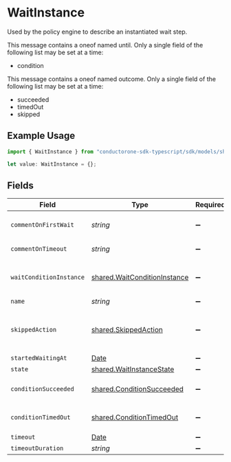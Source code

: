 # WaitInstance

Used by the policy engine to describe an instantiated wait step.

This message contains a oneof named until. Only a single field of the following list may be set at a time:
  - condition


This message contains a oneof named outcome. Only a single field of the following list may be set at a time:
  - succeeded
  - timedOut
  - skipped


## Example Usage

```typescript
import { WaitInstance } from "conductorone-sdk-typescript/sdk/models/shared";

let value: WaitInstance = {};
```

## Fields

| Field                                                                                         | Type                                                                                          | Required                                                                                      | Description                                                                                   |
| --------------------------------------------------------------------------------------------- | --------------------------------------------------------------------------------------------- | --------------------------------------------------------------------------------------------- | --------------------------------------------------------------------------------------------- |
| `commentOnFirstWait`                                                                          | *string*                                                                                      | :heavy_minus_sign:                                                                            | The comment to post on first failed check.                                                    |
| `commentOnTimeout`                                                                            | *string*                                                                                      | :heavy_minus_sign:                                                                            | The comment to post if we timeout.                                                            |
| `waitConditionInstance`                                                                       | [shared.WaitConditionInstance](../../../sdk/models/shared/waitconditioninstance.md)           | :heavy_minus_sign:                                                                            | Used by the policy engine to describe an instantiated condition to wait on.                   |
| `name`                                                                                        | *string*                                                                                      | :heavy_minus_sign:                                                                            | The name field.                                                                               |
| `skippedAction`                                                                               | [shared.SkippedAction](../../../sdk/models/shared/skippedaction.md)                           | :heavy_minus_sign:                                                                            | The SkippedAction object describes the outcome of a policy step that has been skipped.        |
| `startedWaitingAt`                                                                            | [Date](https://developer.mozilla.org/en-US/docs/Web/JavaScript/Reference/Global_Objects/Date) | :heavy_minus_sign:                                                                            | N/A                                                                                           |
| `state`                                                                                       | [shared.WaitInstanceState](../../../sdk/models/shared/waitinstancestate.md)                   | :heavy_minus_sign:                                                                            | The state field.                                                                              |
| `conditionSucceeded`                                                                          | [shared.ConditionSucceeded](../../../sdk/models/shared/conditionsucceeded.md)                 | :heavy_minus_sign:                                                                            | The ConditionSucceeded message.                                                               |
| `conditionTimedOut`                                                                           | [shared.ConditionTimedOut](../../../sdk/models/shared/conditiontimedout.md)                   | :heavy_minus_sign:                                                                            | The ConditionTimedOut message.                                                                |
| `timeout`                                                                                     | [Date](https://developer.mozilla.org/en-US/docs/Web/JavaScript/Reference/Global_Objects/Date) | :heavy_minus_sign:                                                                            | N/A                                                                                           |
| `timeoutDuration`                                                                             | *string*                                                                                      | :heavy_minus_sign:                                                                            | N/A                                                                                           |